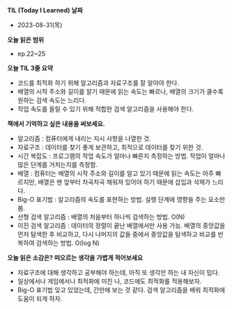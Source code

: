**TIL (Today I Learned) 날짜**

- 2023-08-31(목)

**오늘 읽은 범위**

- ep.22~25

**오늘 TIL 3줄 요약**

- 코드를 최적화 하기 위해 알고리즘과 자료구조를 잘 알아야 한다.
- 배열의 시작 주소와 길이를 알기 때문에 읽는 속도는 빠르나, 배열의 크기가 클수록 원하는 검색 속도는 느리다.
- 작업 속도를 올릴 수 있기 위해 적합한 검색 알고리즘을 사용해야 한다.

**책에서 기억하고 싶은 내용을 써보세요.**

- 알고리즘 : 컴퓨터에게 내리는 지시 사항을 나열한 것.
- 자료구조 : 데이터를 찾기 좋게 보관하고, 최적으로 데이터를 찾기 위한 것.
- 시간 복잡도 : 프로그램의 작업 속도가 얼마나 빠른지 측정하는 방법. 작업이 얼마나 많은 단계를 거치는지를 측정함.
- 배열 : 컴퓨터는 배열의 시작 주소와 길이를 알고 있기 때문에 읽는 속도는 아주 빠르지만, 배열은 맨 앞부터 차곡차곡 채워져 있어야 하기 때문에 삽입과 삭제가 느리다.
- Big-O 표기법 : 알고리즘의 속도를 표현하는 방법. 실행 단계에 영향을 주는 요소만 봄.
- 선형 검색 알고리즘 : 배열의 처음부터 하나씩 검색하는 방법. O(N)
- 이진 검색 알고리즘 : 데이터의 정렬이 끝난 배열에서만 사용 가능. 배열의 중앙값을 먼저 탐색한 후 비교하고, 다시 나머지의 값들 중에서 중앙값을 탐색하고 비교를 반복하여 검색하는 방법. O(log N)

**오늘 읽은 소감은? 떠오르는 생각을 가볍게 적어보세요**

- 자료구조에 대해 생각하고 공부해야 하는데, 아직 또 생각만 하는 내 자신이 밉다.
- 일상에서나 게임에서나 최적화에 미친 나, 코드에도 최적화를 적용해보자.
- Big-O 표기법 잊고 있었는데, 간만에 보는 것 같다. 검색 알고리즘을 배워 최적화에 도움이 되게 하자.
